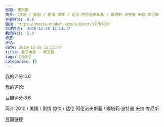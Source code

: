 ```yaml
---
标题: 黑天鹅
简介: 2010 / 美国 / 剧情 惊悚 / 达伦·阿伦诺夫斯基 / 娜塔莉·波特曼 米拉·库尼斯
豆瓣评分: '8.6'
链接: https://movie.douban.com/subject/1978709/
创建时间: '2010-12-28 12:11:47'
我的评分: '5.0'
标签:
评论:
date: 2010-12-28 12:11:47
title: 看了电影 - 黑天鹅
tags: [电影]
categories: []
---
```


我的评分:5.0

我的评论:

豆瓣评分:8.6

简介:2010 / 美国 / 剧情 惊悚 / 达伦·阿伦诺夫斯基 / 娜塔莉·波特曼 米拉·库尼斯

[豆瓣链接](https://movie.douban.com/subject/1978709/)

